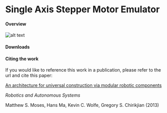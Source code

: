 # Single Axis Stepper Motor Emulator

#### Overview

![alt text](https://raw2.github.com/mattmoses/SingleAxisEmulator/master/blockDiagram.png)

#### Downloads


#### Citing the work
If you would like to reference this work in a publication, please refer to the url and cite this paper:

[An architecture for universal construction via modular robotic components](http://dx.doi.org/10.1016/j.robot.2013.08.005)

*Robotics and Autonomous Systems*

Matthew S. Moses, Hans Ma, Kevin C. Wolfe, Gregory S. Chirikjian (2013)
